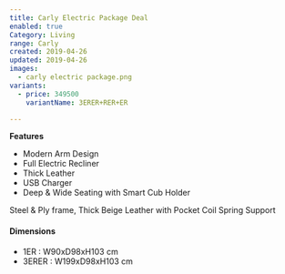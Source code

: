 ```yaml
---
title: Carly Electric Package Deal
enabled: true
Category: Living
range: Carly
created: 2019-04-26
updated: 2019-04-26
images:
  - carly electric package.png
variants:
  - price: 349500
    variantName: 3ERER+RER+ER

---
```



**Features**
* Modern Arm Design
* Full Electric Recliner
* Thick Leather
* USB Charger
* Deep & Wide Seating with Smart Cub Holder

Steel & Ply frame, Thick Beige Leather with Pocket Coil Spring Support

#### Dimensions
* 1ER : W90xD98xH103 cm
* 3ERER : W199xD98xH103 cm
